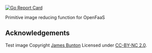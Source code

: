 [![Go Report Card](https://goreportcard.com/badge/github.com/diddledan/primitive-function)](https://goreportcard.com/report/github.com/diddledan/primitive-function)

Primitive image reducing function for OpenFaaS


## Acknowledgements

Test image Copyright [James Bunton](https://www.flickr.com/photos/jamesbunton/) Licensed under [CC-BY-NC 2.0](https://creativecommons.org/licenses/by-nc/2.0/).
